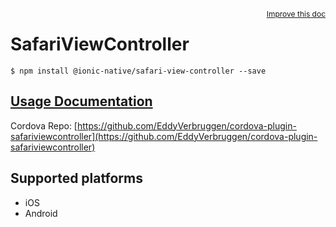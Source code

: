 
<a style="float:right;font-size:12px;" href="http://github.com/driftyco/ionic-native/edit/master/src/@ionic-native/plugins/safari-view-controller/index.ts#L11">
  Improve this doc
</a>

# SafariViewController
<!-- end header block -->

```
$ npm install @ionic-native/safari-view-controller --save
```

## [Usage Documentation](https://ionicframework.com/docs/v2/native/safari-view-controller/)

Cordova Repo: [https://github.com/EddyVerbruggen/cordova-plugin-safariviewcontroller](https://github.com/EddyVerbruggen/cordova-plugin-safariviewcontroller)

<!-- description -->


<!-- @platforms tag -->
## Supported platforms

- iOS
- Android

<!-- @platforms tag end -->
<!-- end for prop in method.decorators[0].argumentInfo -->
<!-- end content block -->
<!-- end body block -->

